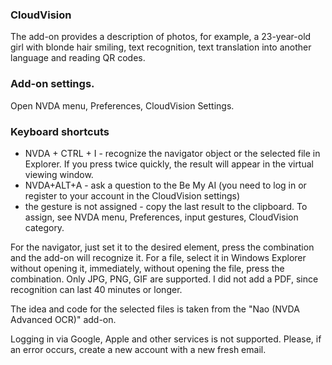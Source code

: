 ### CloudVision

The add-on provides a description of photos, for example, a 23-year-old girl with blonde hair smiling,
text recognition,
text translation into another language
and reading QR codes.

### Add-on settings.
Open NVDA menu, Preferences, CloudVision Settings.

### Keyboard shortcuts
* NVDA + CTRL + I - recognize the navigator object or the selected file in Explorer. If you press twice quickly, the result will appear in the virtual viewing window.
* NVDA+ALT+A - ask a question to the Be My AI (you need to log in or register to your account in the CloudVision settings)
* the gesture is not assigned - copy the last result to the clipboard. To assign, see NVDA menu, Preferences, input gestures, CloudVision category.

For the navigator, just set it to the desired element, press the combination and the add-on will recognize it.
For a file, select it in Windows Explorer without opening it, immediately, without opening the file, press the combination.
Only JPG, PNG, GIF are supported.
I did not add a PDF, since recognition can last 40 minutes or longer.

The idea and code for the selected files is taken from the "Nao (NVDA Advanced OCR)" add-on.

Logging in via Google, Apple and other services is not supported. Please, if an error occurs, create a new account with a new fresh email.
